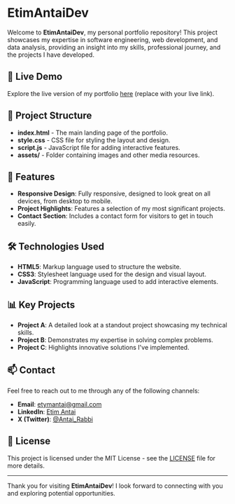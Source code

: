 # EtimAntaiDev

Welcome to **EtimAntaiDev**, my personal portfolio repository! This project showcases my expertise in software engineering, web development, and data analysis, providing an insight into my skills, professional journey, and the projects I have developed.

## 🔗 Live Demo

Explore the live version of my portfolio [here](#) (replace with your live link).

## 📁 Project Structure

- **index.html** - The main landing page of the portfolio.
- **style.css** - CSS file for styling the layout and design.
- **script.js** - JavaScript file for adding interactive features.
- **assets/** - Folder containing images and other media resources.

## 🚀 Features

- **Responsive Design**: Fully responsive, designed to look great on all devices, from desktop to mobile.
- **Project Highlights**: Features a selection of my most significant projects.
- **Contact Section**: Includes a contact form for visitors to get in touch easily.

## 🛠️ Technologies Used

- **HTML5**: Markup language used to structure the website.
- **CSS3**: Stylesheet language used for the design and visual layout.
- **JavaScript**: Programming language used to add interactive elements.

## 📊 Key Projects

- **Project A**: A detailed look at a standout project showcasing my technical skills.
- **Project B**: Demonstrates my expertise in solving complex problems.
- **Project C**: Highlights innovative solutions I've implemented.

## 📫 Contact

Feel free to reach out to me through any of the following channels:

- **Email**: etymantai@gmail.com
- **LinkedIn**: [Etim Antai](https://www.linkedin.com/in/etim-antai-a59328198/)
- **X (Twitter)**: [@Antai_Rabbi](https://x.com/Antai_Rabbi)

## 📜 License

This project is licensed under the MIT License - see the [LICENSE](LICENSE) file for more details.

---

Thank you for visiting **EtimAntaiDev**! I look forward to connecting with you and exploring potential opportunities.
